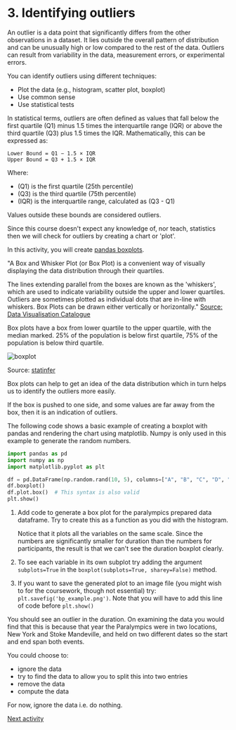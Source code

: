 # 3. Identifying outliers

An outlier is a data point that significantly differs from the other observations in a dataset. It lies outside the
overall pattern of distribution and can be unusually high or low compared to the rest of the data. Outliers can result
from variability in the data, measurement errors, or experimental errors.

You can identify outliers using different techniques:

- Plot the data (e.g., histogram, scatter plot, boxplot)
- Use common sense
- Use statistical tests

In statistical terms, outliers are often defined as values that fall below the first quartile (Q1) minus 1.5 times the
interquartile range (IQR) or above the third quartile (Q3) plus 1.5 times the IQR. Mathematically, this can be expressed
as:

```text
Lower Bound = Q1 − 1.5 × IQR
Upper Bound = Q3 + 1.5 × IQR
```

Where:

- (Q1) is the first quartile (25th percentile)
- (Q3) is the third quartile (75th percentile)
- (IQR) is the interquartile range, calculated as (Q3 - Q1)

Values outside these bounds are considered outliers.

Since this course doesn't expect any knowledge of, nor teach, statistics then we will check for outliers by creating a
chart or 'plot'.

In this activity, you will
create [pandas boxplots](https://pandas.pydata.org/pandas-docs/stable/reference/api/pandas.plotting.boxplot.html).

"A Box and Whisker Plot (or Box Plot) is a convenient way of visually displaying the data distribution through their
quartiles.

The lines extending parallel from the boxes are known as the 'whiskers', which are used to indicate variability outside
the upper and lower quartiles. Outliers are sometimes plotted as individual dots that are in-line with whiskers. Box
Plots can be drawn either vertically or
horizontally." [Source: Data Visualisation Catalogue](https://datavizcatalogue.com/methods/box_plot.html)

Box plots have a box from lower quartile to the upper quartile, with the median marked. 25% of the population is below
first quartile, 75% of the population is below third quartile.

![boxplot](../img/box_plot.png)

Source: [statinfer](https://statinfer.com/104-3-5-box-plots-and-outlier-dectection-using-python/)

Box plots can help to get an idea of the data distribution which in turn helps us to identify the outliers more
easily.

If the box is pushed to one side, and some values are far away from the box, then it is an indication of outliers.

The following code shows a basic example of creating a boxplot with pandas and rendering the chart using matplotlib.
Numpy is only used in this example to generate the random numbers.

```python
import pandas as pd
import numpy as np
import matplotlib.pyplot as plt

df = pd.DataFrame(np.random.rand(10, 5), columns=["A", "B", "C", "D", "E"])
df.boxplot()
df.plot.box()  # This syntax is also valid
plt.show()
```

1. Add code to generate a box plot for the paralympics prepared data dataframe. Try to create this as a function as you
   did with the histogram.

   Notice that it plots all the variables on the same scale. Since the numbers are significantly smaller for duration
   than the numbers for participants, the result is that we can't see the duration boxplot clearly.
2. To see each variable in its own subplot try adding the argument `subplots=True` in the
   `boxplot(subplots=True, sharey=False)`
   method.
3. If you want to save the generated plot to an image file (you might wish to for the coursework, though not essential)
   try: `plt.savefig('bp_example.png')`. Note that you will have to add this line of code before `plt.show()`

You should see an outlier in the duration. On examining the data you would find that this is because that year the
Paralympics were in two locations, New York and Stoke Mandeville, and held on two different dates so the start and end
span both events.

You could choose to:

- ignore the data
- try to find the data to allow you to split this into two entries
- remove the data
- compute the data

For now, ignore the data i.e. do nothing.

[Next activity](3-4-timeseries.md)